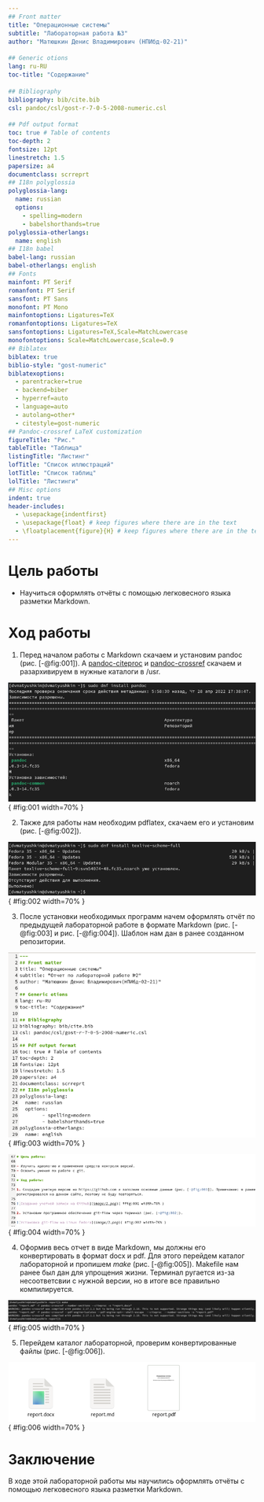 ```yaml
---
## Front matter
title: "Операционные системы"
subtitle: "Лабораторная работа №3"
author: "Матюшкин Денис Владимирович (НПИбд-02-21)"

## Generic otions
lang: ru-RU
toc-title: "Содержание"

## Bibliography
bibliography: bib/cite.bib
csl: pandoc/csl/gost-r-7-0-5-2008-numeric.csl

## Pdf output format
toc: true # Table of contents
toc-depth: 2
fontsize: 12pt
linestretch: 1.5
papersize: a4
documentclass: scrreprt
## I18n polyglossia
polyglossia-lang:
  name: russian
  options:
	- spelling=modern
	- babelshorthands=true
polyglossia-otherlangs:
  name: english
## I18n babel
babel-lang: russian
babel-otherlangs: english
## Fonts
mainfont: PT Serif
romanfont: PT Serif
sansfont: PT Sans
monofont: PT Mono
mainfontoptions: Ligatures=TeX
romanfontoptions: Ligatures=TeX
sansfontoptions: Ligatures=TeX,Scale=MatchLowercase
monofontoptions: Scale=MatchLowercase,Scale=0.9
## Biblatex
biblatex: true
biblio-style: "gost-numeric"
biblatexoptions:
  - parentracker=true
  - backend=biber
  - hyperref=auto
  - language=auto
  - autolang=other*
  - citestyle=gost-numeric
## Pandoc-crossref LaTeX customization
figureTitle: "Рис."
tableTitle: "Таблица"
listingTitle: "Листинг"
lofTitle: "Список иллюстраций"
lotTitle: "Список таблиц"
lolTitle: "Листинги"
## Misc options
indent: true
header-includes:
  - \usepackage{indentfirst}
  - \usepackage{float} # keep figures where there are in the text
  - \floatplacement{figure}{H} # keep figures where there are in the text
---
```


# Цель работы

- Научиться оформлять отчёты с помощью легковесного языка разметки Markdown.

# Ход работы

1. Перед началом работы с Markdown скачаем и установим pandoc (рис. [-@fig:001]). А [pandoc-citeproc](https://github.com/jgm/pandoc/releases) и [pandoc-crossref](https://github.com/lierdakil/pandoc-crossref/releases) скачаем и разархивируем в нужные каталоги в /usr. 

![Скачивание и установка pandoc](image/1.png){ #fig:001 width=70% }

2. Также для работы нам необходим pdflatex, скачаем его и установим (рис. [-@fig:002]).

![Скачивание и установка pdflatex](image/2.png){ #fig:002 width=70% }

3. После установки необходимых программ начем оформлять отчёт по предыдущей лабораторной работе в формате Markdown (рис. [-@fig:003] и рис. [-@fig:004]). Шаблон нам дан в ранее созданном репозитории.

![Оформление титульного листа](image/4.png){ #fig:003 width=70% }

![Оформление цели и ход работы](image/5.png){ #fig:004 width=70% }

4. Оформив весь отчет в виде Markdown, мы должны его конвертировать в формат docx и pdf. Для этого перейдем каталог лабораторной и пропишем *make* (рис. [-@fig:005]). Makefile нам ранее был дан для упрощения жизни. Терминал ругается из-за несоответсвии с нужной версии, но в итоге все правильно компилируется.

![Конвертирование файла md в docx и pdf](image/6.png){ #fig:005 width=70% }

5. Перейдем каталог лабораторной, проверим конвертированные файлы (рис. [-@fig:006]).

![Проверка файлов на создание](image/3.png){ #fig:006 width=70% }

# Заключение 

В ходе этой лабораторной работы мы научились оформлять отчёты с помощью легковесного языка разметки Markdown.













